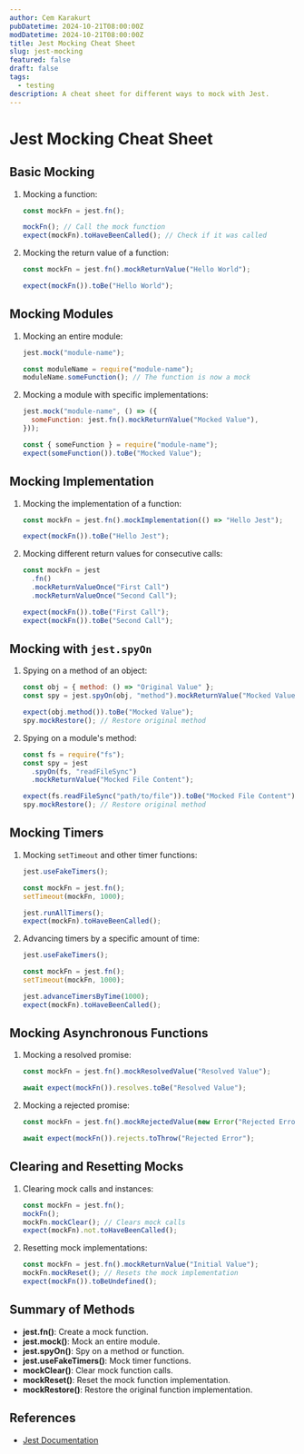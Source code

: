 ```yaml
---
author: Cem Karakurt
pubDatetime: 2024-10-21T08:00:00Z
modDatetime: 2024-10-21T08:00:00Z
title: Jest Mocking Cheat Sheet
slug: jest-mocking
featured: false
draft: false
tags:
  - testing
description: A cheat sheet for different ways to mock with Jest.
---
```


# Jest Mocking Cheat Sheet

## Basic Mocking

1. Mocking a function:

   ```javascript
   const mockFn = jest.fn();

   mockFn(); // Call the mock function
   expect(mockFn).toHaveBeenCalled(); // Check if it was called
   ```

2. Mocking the return value of a function:

   ```javascript
   const mockFn = jest.fn().mockReturnValue("Hello World");

   expect(mockFn()).toBe("Hello World");
   ```

## Mocking Modules

1. Mocking an entire module:

   ```javascript
   jest.mock("module-name");

   const moduleName = require("module-name");
   moduleName.someFunction(); // The function is now a mock
   ```

2. Mocking a module with specific implementations:

   ```javascript
   jest.mock("module-name", () => ({
     someFunction: jest.fn().mockReturnValue("Mocked Value"),
   }));

   const { someFunction } = require("module-name");
   expect(someFunction()).toBe("Mocked Value");
   ```

## Mocking Implementation

1. Mocking the implementation of a function:

   ```javascript
   const mockFn = jest.fn().mockImplementation(() => "Hello Jest");

   expect(mockFn()).toBe("Hello Jest");
   ```

2. Mocking different return values for consecutive calls:

   ```javascript
   const mockFn = jest
     .fn()
     .mockReturnValueOnce("First Call")
     .mockReturnValueOnce("Second Call");

   expect(mockFn()).toBe("First Call");
   expect(mockFn()).toBe("Second Call");
   ```

## Mocking with `jest.spyOn`

1. Spying on a method of an object:

   ```javascript
   const obj = { method: () => "Original Value" };
   const spy = jest.spyOn(obj, "method").mockReturnValue("Mocked Value");

   expect(obj.method()).toBe("Mocked Value");
   spy.mockRestore(); // Restore original method
   ```

2. Spying on a module's method:

   ```javascript
   const fs = require("fs");
   const spy = jest
     .spyOn(fs, "readFileSync")
     .mockReturnValue("Mocked File Content");

   expect(fs.readFileSync("path/to/file")).toBe("Mocked File Content");
   spy.mockRestore(); // Restore original method
   ```

## Mocking Timers

1. Mocking `setTimeout` and other timer functions:

   ```javascript
   jest.useFakeTimers();

   const mockFn = jest.fn();
   setTimeout(mockFn, 1000);

   jest.runAllTimers();
   expect(mockFn).toHaveBeenCalled();
   ```

2. Advancing timers by a specific amount of time:

   ```javascript
   jest.useFakeTimers();

   const mockFn = jest.fn();
   setTimeout(mockFn, 1000);

   jest.advanceTimersByTime(1000);
   expect(mockFn).toHaveBeenCalled();
   ```

## Mocking Asynchronous Functions

1. Mocking a resolved promise:

   ```javascript
   const mockFn = jest.fn().mockResolvedValue("Resolved Value");

   await expect(mockFn()).resolves.toBe("Resolved Value");
   ```

2. Mocking a rejected promise:

   ```javascript
   const mockFn = jest.fn().mockRejectedValue(new Error("Rejected Error"));

   await expect(mockFn()).rejects.toThrow("Rejected Error");
   ```

## Clearing and Resetting Mocks

1. Clearing mock calls and instances:

   ```javascript
   const mockFn = jest.fn();
   mockFn();
   mockFn.mockClear(); // Clears mock calls
   expect(mockFn).not.toHaveBeenCalled();
   ```

2. Resetting mock implementations:

   ```javascript
   const mockFn = jest.fn().mockReturnValue("Initial Value");
   mockFn.mockReset(); // Resets the mock implementation
   expect(mockFn()).toBeUndefined();
   ```

## Summary of Methods

- **jest.fn()**: Create a mock function.
- **jest.mock()**: Mock an entire module.
- **jest.spyOn()**: Spy on a method or function.
- **jest.useFakeTimers()**: Mock timer functions.
- **mockClear()**: Clear mock function calls.
- **mockReset()**: Reset the mock function implementation.
- **mockRestore()**: Restore the original function implementation.

## References

- [Jest Documentation](https://jestjs.io/docs/en/mock-functions)
